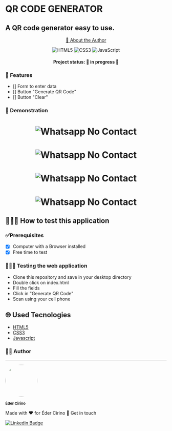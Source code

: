 # QR CODE GENERATOR

## A QR code generator easy to use.

<p align="center">
    <a href="#author"> 🔎	About the Author</a>
</p>

<div align="center">
<p>

![HTML5](https://img.shields.io/badge/html5-%23E34F26.svg?style=for-the-badge&logo=html5&logoColor=white)
![CSS3](https://img.shields.io/badge/css3-%231572B6.svg?style=for-the-badge&logo=css3&logoColor=white)
![JavaScript](https://img.shields.io/badge/javascript-%23323330.svg?style=for-the-badge&logo=javascript&logoColor=%23F7DF1E)

</p>
</div>

<h4 align="center">
Project status:  🚧 in progress 🚧
</h4>

### 📝 Features

- [] Form to enter data
- [] Button "Generate QR Code"
- [] Button "Clear"

### 🧐 Demonstration

<h1 align=center>
<img alt="Whatsapp No Contact" title="main page" src="./screenshots/mainPage.jpeg"
</h1>

<h1 align=center>
<img alt="Whatsapp No Contact" title="main page" src="./screenshots/incompleteAdress.jpeg"
</h1>

<h1 align=center>
<img alt="Whatsapp No Contact" title="main page" src="./screenshots/dontFindInTheMap.jpeg"
</h1>

<h1 align=center>
<img alt="Whatsapp No Contact" title="main page" src="./screenshots/openChat.jpeg"
</h1>

## 👩🏻‍💻 How to test this application

### ✅Prerequisites

- [x] Computer with a Browser installed
- [x] Free time to test

### 👨🏻‍💻 Testing the web application

- Clone this repository and save in your desktop directory
- Double click on index.html
- Fill the fields
- Click in "Generate QR Code"
- Scan using your cell phone

## 🌐 Used Tecnologies

- [HTML5](https://developer.mozilla.org/en-US/docs/Web/HTML)
- [CSS3](https://www.w3.org/Style/CSS/Overview.en.html)
- [Javascript](https://developer.mozilla.org/en-US/docs/Web/JavaScript)

### 🙋‍♂️ Author
---

<a href="https://www.linkedin.com/in/edercirino/">
<img style="border-radius: 50%;" src="https://avatars3.githubusercontent.com/u/25642656" width="100px" alt=""/>
<br />

<span href="author"></span>
<sub><b>Éder Cirino</b></sub></a>

Made with ❤️ for Éder Cirino 👋 Get in touch


[![Linkedin Badge](https://img.shields.io/badge/-Éder-blue?style=flat-square&logo=Linkedin&logoColor=white&link=https://www.linkedin.com/in/edercirino/)](https://www.linkedin.com/in/edercirino/) 